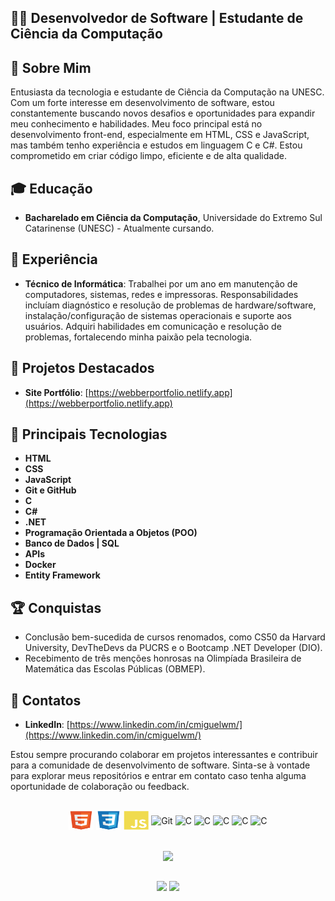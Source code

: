## 👨‍💻 Desenvolvedor de Software | Estudante de Ciência da Computação

## 🌟 Sobre Mim
Entusiasta da tecnologia e estudante de Ciência da Computação na UNESC. Com um forte interesse em desenvolvimento de software, estou constantemente buscando novos desafios e oportunidades para expandir meu conhecimento e habilidades. Meu foco principal está no desenvolvimento front-end, especialmente em HTML, CSS e JavaScript, mas também tenho experiência e estudos em linguagem C e C#. Estou comprometido em criar código limpo, eficiente e de alta qualidade.

## 🎓 Educação
- **Bacharelado em Ciência da Computação**, Universidade do Extremo Sul Catarinense (UNESC) - Atualmente cursando.

## 💼 Experiência
- **Técnico de Informática**: Trabalhei por um ano em manutenção de computadores, sistemas, redes e impressoras. Responsabilidades incluíam diagnóstico e resolução de problemas de hardware/software, instalação/configuração de sistemas operacionais e suporte aos usuários. Adquiri habilidades em comunicação e resolução de problemas, fortalecendo minha paixão pela tecnologia.

## 🚀 Projetos Destacados
- **Site Portfólio**: [https://webberportfolio.netlify.app](https://webberportfolio.netlify.app)

## 🔧 Principais Tecnologias
- **HTML**
- **CSS**
- **JavaScript**
- **Git e GitHub**
- **C**
- **C#**
- **.NET**
- **Programação Orientada a Objetos (POO)**
- **Banco de Dados | SQL**
- **APIs**
- **Docker**
- **Entity Framework**

## 🏆 Conquistas
- Conclusão bem-sucedida de cursos renomados, como CS50 da Harvard University, DevTheDevs da PUCRS e o Bootcamp .NET Developer (DIO).
- Recebimento de três menções honrosas na Olimpíada Brasileira de Matemática das Escolas Públicas (OBMEP).

## 🔗 Contatos
- **LinkedIn**: [https://www.linkedin.com/in/cmiguelwm/](https://www.linkedin.com/in/cmiguelwm/)

Estou sempre procurando colaborar em projetos interessantes e contribuir para a comunidade de desenvolvimento de software. Sinta-se à vontade para explorar meus repositórios e entrar em contato caso tenha alguma oportunidade de colaboração ou feedback.

<div align="center" style="display: inline_block"><br>
  <img align="center" alt="HTML" height="30" width="40" src="https://raw.githubusercontent.com/devicons/devicon/master/icons/html5/html5-original.svg">
  <img align="center" alt="CSS" height="30" width="40" src="https://raw.githubusercontent.com/devicons/devicon/master/icons/css3/css3-original.svg">
  <img align="center" alt="JS" height="30" width="40" src="https://raw.githubusercontent.com/devicons/devicon/master/icons/javascript/javascript-plain.svg">
  <img align="center" alt="Git" height="30" width="40" src="https://cdn.jsdelivr.net/gh/devicons/devicon@latest/icons/git/git-original.svg">
  <img align="center" alt="C" height="30" width="40" src="https://cdn.jsdelivr.net/gh/devicons/devicon@latest/icons/cplusplus/cplusplus-original.svg">
  <img align="center" alt="C" height="30" width="40" src="https://cdn.jsdelivr.net/gh/devicons/devicon@latest/icons/csharp/csharp-original.svg" />
  <img align="center" alt="C" height="30" width="40" src="https://cdn.jsdelivr.net/gh/devicons/devicon@latest/icons/dotnetcore/dotnetcore-original.svg" />
  <img align="center" alt="C" height="30" width="40" src="https://cdn.jsdelivr.net/gh/devicons/devicon@latest/icons/azuresqldatabase/azuresqldatabase-original.svg" />
  <img align="center" alt="C" height="30" width="40" src="https://cdn.jsdelivr.net/gh/devicons/devicon@latest/icons/docker/docker-original.svg" />
</div>
<br><br>
<div align="center">
  <a href="https://github.com/ckzwebber">
  <img height="150em" src="https://github-readme-stats.vercel.app/api/top-langs/?username=ckzwebber&layout=compact&langs_count=7&theme=radical"/>
    <br>
</div>
  
##

<div align="center">
  <a href="https://www.linkedin.com/in/cmiguelwm/" target="_blank"><img src="https://img.shields.io/badge/LinkedIn-0077B5?style=for-the-badge&logo=linkedin&logoColor=white" target="_blank"></a>
  <a href="https://steamcommunity.com/id/ckzwebber" target="_blank"><img src="https://img.shields.io/badge/Steam-000000?style=for-the-badge&logo=steam&logoColor=white" target="_blank"></a>
</div>
